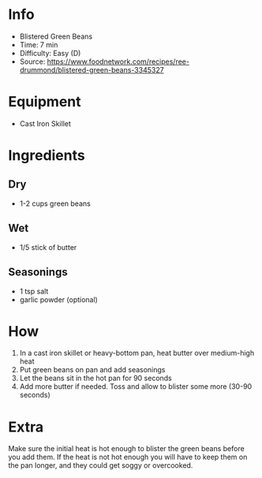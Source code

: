 # Info
- Blistered Green Beans
- Time: 7 min
- Difficulty: Easy (D)
- Source: https://www.foodnetwork.com/recipes/ree-drummond/blistered-green-beans-3345327

# Equipment
- Cast Iron Skillet

# Ingredients
## Dry
- 1-2 cups green beans
## Wet
- 1/5 stick of butter
## Seasonings
- 1 tsp salt
- garlic powder (optional)

# How
1. In a cast iron skillet or heavy-bottom pan, heat butter over medium-high heat
2. Put green beans on pan and add seasonings
3. Let the beans sit in the hot pan for 90 seconds
4. Add more butter if needed. Toss and allow to blister some more (30-90 seconds)

# Extra
Make sure the initial heat is hot enough to blister the green beans before you add them. If the heat is not hot enough you will have to keep them on the pan longer, and they could get soggy or overcooked.
